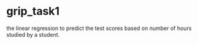 # grip_task1
the linear regression to predict the test scores based on number of hours studied by a student.
